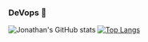 ### DeVops 👋

<!--
**JonathanPA12/JonathanPA12** is a ✨ _special_ ✨ repository because its `README.md` (this file) appears on your GitHub profile.

Here are some ideas to get you started:

- 🔭 I’m currently working on ...
- 🌱 I’m currently learning ...
- 👯 I’m looking to collaborate on ...
- 🤔 I’m looking for help with ...
- 💬 Ask me about ...
- 📫 How to reach me: ...
- 😄 Pronouns: ...
- ⚡ Fun fact: ...
-->
<!--[![GitHub stats](https://github-readme-stats.vercel.app/api?username=JonathanPA12)](https://github.com/JonathanPA12/github-readme-stats)-->
<!--![GitHub stats](https://github-readme-stats.vercel.app/api?username=JonathanPA12&show_icons=true)-->
![Jonathan's GitHub stats](https://github-readme-stats.vercel.app/api?username=JonathanPA12&show_icons=true&theme=radical)
[![Top Langs](https://github-readme-stats.vercel.app/api/top-langs/?username=JonathanPA12&layout=compact&theme=radical)](https://github.com/JonathanPA12/github-readme-stats)

<!--
<a href="https://github.com/JonathanPA12/github-readme-stats">
  <img align="center" src="https://github-readme-stats.vercel.app/api?username=JonathanPA12&show_icons=true&theme=radical" />
</a>
<a href="https://github.com/JonathanPA12/github-readme-stats">
  <img align="center" src="https://github-readme-stats.vercel.app/api/top-langs/?username=JonathanPA12&layout=compact" />
</a>
-->
